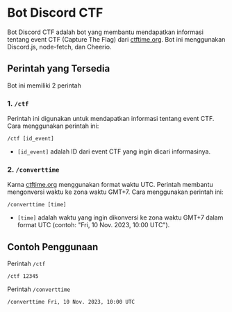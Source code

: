 # Bot Discord CTF

Bot Discord CTF adalah bot yang membantu mendapatkan informasi tentang event CTF (Capture The Flag) dari [ctftime.org](https://ctftime.org/). Bot ini menggunakan Discord.js, node-fetch, dan Cheerio.

## Perintah yang Tersedia

Bot ini memiliki 2 perintah

### 1. `/ctf`

Perintah ini digunakan untuk mendapatkan informasi tentang event CTF. Cara menggunakan perintah ini:

```
/ctf [id_event]
```

- `[id_event]` adalah ID dari event CTF yang ingin dicari informasinya.

### 2. `/converttime`

Karna [ctftime.org](https://ctftime.org/) menggunakan format waktu UTC. Perintah membantu mengonversi waktu ke zona waktu GMT+7. Cara menggunakan perintah ini:

```
/converttime [time]
```

- `[time]` adalah waktu yang ingin dikonversi ke zona waktu GMT+7 dalam format UTC (contoh: "Fri, 10 Nov. 2023, 10:00 UTC").

## Contoh Penggunaan

Perintah `/ctf`

```
/ctf 12345
```

Perintah `/converttime`

```
/converttime Fri, 10 Nov. 2023, 10:00 UTC
```
